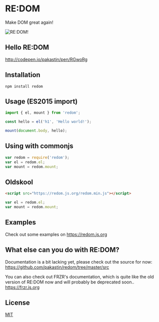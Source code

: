 # RE:DOM
Make DOM great again!

![RE:DOM!](https://redom.js.org/meme.jpg)

## Hello RE:DOM
http://codepen.io/pakastin/pen/RGwoRg

## Installation
```
npm install redom
```

## Usage (ES2015 import)
```js
import { el, mount } from 'redom';

const hello = el('h1', 'Hello world!');

mount(document.body, hello);
```

## Using with commonjs
```js
var redom = require('redom');
var el = redom.el;
var mount = redom.mount;
```

## Oldskool
```html
<script src="https://redom.js.org/redom.min.js"></script>
```
```js
var el = redom.el;
var mount = redom.mount;
```

## Examples
Check out some examples on https://redom.js.org

## What else can you do with RE:DOM?
Documentation is a bit lacking yet, please check out the source for now: https://github.com/pakastin/redom/tree/master/src

You can also check out FRZR's documentation, which is quite like the old version of RE:DOM now and will probably be deprecated soon.. https://frzr.js.org

## License
[MIT](https://github.com/pakastin/redom/blob/master/LICENSE)
